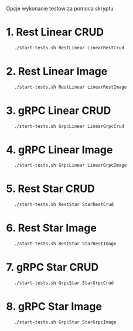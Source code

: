Opcje wykonanie testow za pomoca skryptu

# 1. Rest Linear CRUD
```bash
   ./start-tests.sh RestLinear LinearRestCrud
```
# 2. Rest Linear Image
```bash
   ./start-tests.sh RestLinear LinearRestImage
```
# 3. gRPC Linear CRUD
```bash
   ./start-tests.sh GrpcLinear LinearGrpcCrud
```
# 4. gRPC Linear Image
```bash
   ./start-tests.sh GrpcLinear LinearGrpcImage
```
# 5. Rest Star CRUD
```bash
   ./start-tests.sh RestStar StarRestCrud
```
# 6. Rest Star Image
```bash
   ./start-tests.sh RestStar StarRestImage
```
# 7. gRPC Star CRUD
```bash
   ./start-tests.sh GrpcStar StarGrpcCrud
```
# 8. gRPC Star Image
```bash
   ./start-tests.sh GrpcStar StarGrpcImage
```


    
